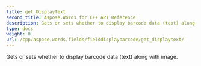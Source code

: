 ```yaml
---
title: get_DisplayText
second_title: Aspose.Words for C++ API Reference
description: Gets or sets whether to display barcode data (text) along with image. 
type: docs
weight: 0
url: /cpp/aspose.words.fields/fielddisplaybarcode/get_displaytext/
---
```


Gets or sets whether to display barcode data (text) along with image. 

